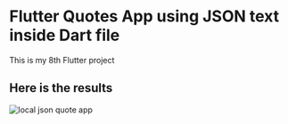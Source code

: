 # Flutter Quotes App using JSON text inside Dart file

This is my 8th Flutter project

## Here is the results

![local json quote app](https://user-images.githubusercontent.com/74512232/168422669-0d809033-c2f8-4922-8d9d-a8116d16a212.gif)



